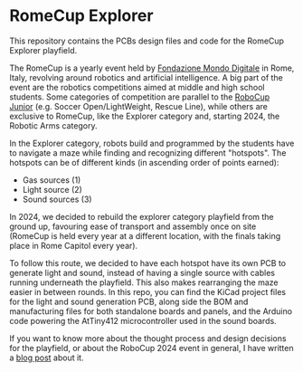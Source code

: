 # RomeCup Explorer

This repository contains the PCBs design files and code for the RomeCup Explorer playfield.

The RomeCup is a yearly event held by [Fondazione Mondo Digitale](https://mondodigitale.org) in
Rome, Italy, revolving around robotics and artificial intelligence. A big part of the event are the
robotics competitions aimed at middle and high school students. Some categories of competition are parallel to
the [RoboCup Junior](https://junior.robocup.org) (e.g. Soccer Open/LightWeight, Rescue Line), while
others are exclusive to RomeCup, like the Explorer category and, starting 2024, the Robotic Arms
category.

In the Explorer category, robots build and programmed by the students have to navigate a maze while
finding and recognizing different "hotspots". The hotspots can be of different kinds (in ascending
	order of points earned):

- Gas sources (1)
- Light source (2)
- Sound sources (3)

In 2024, we decided to rebuild the explorer category playfield from the ground up, favouring ease of
transport and assembly once on site (RomeCup is held every year at a different location, with the
	finals taking place in Rome Capitol every year).

To follow this route, we decided to have each hotspot have its own PCB to generate light and sound,
   instead of having a single source with cables running underneath the playfield. This also makes
   rearranging the maze easier in between rounds. In this repo, you can find the KiCad project files
   for the light and sound generation PCB, along side the BOM and manufacturing files for both
   standalone boards and panels, and the Arduino code powering the AtTiny412 microcontroller used in
   the sound boards. 

If you want to know more about the thought process and design decisions for the playfield, or about
the RoboCup 2024 event in general, I have written a [blog post](https://emamaker.com/events/romecup2024)
about it.
